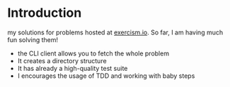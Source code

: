 # Introduction

my solutions for problems hosted at [exercism.io](http://exercism.io/).
So far, I am having much fun solving them!

- the CLI client allows you to fetch the whole problem
- It creates a directory structure
- It has already a high-quality test suite
- I encourages the usage of TDD and working with baby steps
